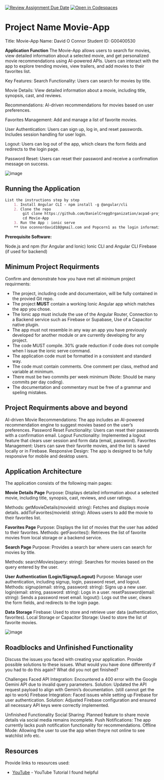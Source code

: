 [![Review Assignment Due Date](https://classroom.github.com/assets/deadline-readme-button-22041afd0340ce965d47ae6ef1cefeee28c7c493a6346c4f15d667ab976d596c.svg)](https://classroom.github.com/a/zv-2SUYh)
[![Open in Codespaces](https://classroom.github.com/assets/launch-codespace-2972f46106e565e64193e422d61a12cf1da4916b45550586e14ef0a7c637dd04.svg)](https://classroom.github.com/open-in-codespaces?assignment_repo_id=17236708)
# Project Name Movie-App

Title: Movie-App
Name: David O Connor
Student ID: G00400530

**Application Function**
The Movie-App allows users to search for movies, view detailed information about a selected movie, and get personalized movie recommendations using AI-powered APIs. Users can interact with the app to explore trending movies, view trailers, and add movies to their favorites list.

Key Features:
Search Functionality: Users can search for movies by title.

Movie Details: View detailed information about a movie, including title, synopsis, cast, and reviews.

Recommendations: AI-driven recommendations for movies based on user preferences.

Favorites Management: Add and manage a list of favorite movies.

User Authentication: Users can sign up, log in, and reset passwords. Includes session handling for user login.

Logout: Users can log out of the app, which clears the form fields and redirects to the login page.

Password Reset: Users can reset their password and receive a confirmation message on success.


![image](https://github.com/user-attachments/assets/3ed89d03-d471-4bce-a85d-4cfe692f699d)

## Running the Application

```MARKDOWN
List the instructions step by step
    1. Install Angular CLI - npm install -g @angular/cli
    2. Clone the repo
        git clone https://github.com/DanielCreggOrganization/acpad-project-2024-davidoc23.git
        cd Movie-App
    3. Run the App : ionic serve
    ** Use oconnordavid18@gmail.com and Popcorn1 as the login information**
```
**Prerequisite Software:**

Node.js and npm (for Angular and Ionic)
Ionic CLI and Angular CLI
Firebase (if used for backend)


## Minimum Project Requirments

Confirm and demonstrate how you have met all minimum project requirments:

* The project, including code and documentaion, will be fully contained in the provied Git repo.
* The project **MUST** contain a working Ionic Angular app which matches the app you chose.
* The Ionic app must include the use of the Angular Router, Connection to a Backend service such as Firebase or Supabase, Use of a Capacitor native plugin.
* The app must not resemble in any way an app you have previously developed for another module or are currently developing for any project. 
* The code MUST compile. 30% grade reduction if code does not compile when I issue the ionic serve command. 
* The application code must be formatted in a consistent and standard way.
* The code must contain comments. One comment per class, method and variable at minimum.
* There must be two commits per week minimum (Note: Should be many commits per day coding).
* The documentation and commentary must be free of a grammar and speling mistakes.

## Project Requirments above and beyond

AI-driven Movie Recommendations: The app includes an AI-powered recommendation engine to suggest movies based on the user’s preferences.
Password Reset Functionality: Users can reset their passwords with a confirmation email.
Logout Functionality: Implemented a logout feature that clears user session and form data (email, password).
Favorites Management: Users can save their favorite movies, and the list is saved locally or in Firebase.
Responsive Design: The app is designed to be fully responsive for mobile and desktop users.


## Application Architecture
The application consists of the following main pages:

**Movie Details Page**
Purpose: Displays detailed information about a selected movie, including title, synopsis, cast, reviews, and user ratings.

Methods:
getMovieDetails(movieId: string): Fetches and displays movie details.
addToFavorites(movieId: string): Allows users to add the movie to their favorites list.

**Favorites Page**
Purpose: Displays the list of movies that the user has added to their favorites.
Methods:
getFavorites(): Retrieves the list of favorite movies from local storage or a backend service.

**Search Page**
Purpose: Provides a search bar where users can search for movies by title.

Methods:
searchMovies(query: string): Searches for movies based on the query entered by the user.

**User Authentication (Login/Signup/Logout)**
Purpose: Manage user authentication, including signup, login, password reset, and logout.
Methods:
signup(email: string, password: string): Signs up a new user.
login(email: string, password: string): Logs in a user.
resetPassword(email: string): Sends a password reset email.
logout(): Logs out the user, clears the form fields, and redirects to the login page.

**Data Storage**
Firebase: Used to store and retrieve user data (authentication, favorites).
Local Storage or Capacitor Storage: Used to store the list of favorite movies.

![image](https://github.com/user-attachments/assets/a5324c6a-2014-4d71-be6c-33f5852df27b)


## Roadblocks and Unfinished Functionality

Discuss the issues you faced with creating your application. Provide possible solutions to these issues. What would you have done differently if you had to do this again? What did you not get finished?


Challenges Faced
    API Integration: Encountered a 400 error with the Google Gemini API due to invalid query parameters.
    Solution: Updated the API request payload to align with Gemini’s documentation. (still cannot get the api to work)
    Firebase Integration: Faced issues while setting up Firebase for user authentication.
    Solution: Adjusted Firebase configuration and ensured all necessary API keys were correctly implemented.

Unfinished Functionality
Social Sharing: Planned feature to share movie details via social media remains incomplete.
Push Notifications: The app currently lacks push notification functionality for recommendations.
Offline Mode: Allowing the user to use the app when theyre not online to see watchlist info etc.
## Resources

Provide links to resources used:

* [YouTube](https://www.youtube.com/watch?v=Y0vH5Cm3HAk) - YouTube Tutorial I found helpful
